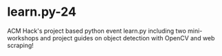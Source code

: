 # learn.py-24

ACM Hack's project based python event learn.py including two mini-workshops and project guides on object detection with OpenCV and web scraping!
